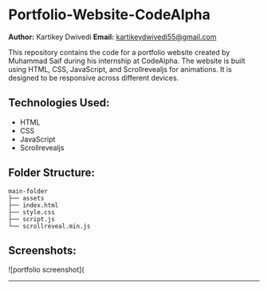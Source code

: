 # Portfolio-Website-CodeAlpha

**Author:** Kartikey Dwivedi
**Email:** kartikeydwivedi55@gmail.com  

This repository contains the code for a portfolio website created by Muhammad Saif during his internship at CodeAlpha. The website is built using HTML, CSS, JavaScript, and Scrollrevealjs for animations. It is designed to be responsive across different devices.

## Technologies Used:
- HTML
- CSS
- JavaScript
- Scrollrevealjs

## Folder Structure:
```
main-folder
├── assets
├── index.html
├── style.css
├── script.js
└── scrollreveal.min.js
```

## Screenshots:

![portfolio screenshot](


---
